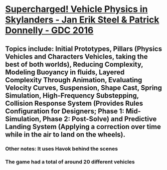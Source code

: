 # [Supercharged! Vehicle Physics in Skylanders - Jan Erik Steel & Patrick Donnelly - GDC 2016](https://www.youtube.com/watch?v=Db1AgGavL8E&list=LL6MKUgGZ9Q8c2Ff7GnoRoqA)
## Topics include: Initial Prototypes, Pillars (Physics Vehicles and Characters Vehicles, taking the best of both worlds), Reducing Complexity, Modeling Buoyancy in fluids, Layered Complexity Through Animation, Evaluating Velocity Curves, Suspension, Shape Cast, Spring Simulation, High-Frequency Substepping, Collision Response System (Provides Rules Configuration for Designers; Phase 1: Mid-Simulation, Phase 2: Post-Solve) and Predictive Landing System (Applying a correction over time while in the air to land on the wheels).
### Other notes: It uses Havok behind the scenes
###              The game had a total of around 20 different vehicles